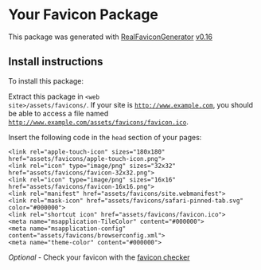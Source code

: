 # Your Favicon Package

This package was generated with [RealFaviconGenerator](https://realfavicongenerator.net/) [v0.16](https://realfavicongenerator.net/change_log#v0.16)

## Install instructions

To install this package:

Extract this package in <code>&lt;web site&gt;/assets/favicons/</code>. If your site is <code>http://www.example.com</code>, you should be able to access a file named <code>http://www.example.com/assets/favicons/favicon.ico</code>.

Insert the following code in the `head` section of your pages:

    <link rel="apple-touch-icon" sizes="180x180" href="assets/favicons/apple-touch-icon.png">
    <link rel="icon" type="image/png" sizes="32x32" href="assets/favicons/favicon-32x32.png">
    <link rel="icon" type="image/png" sizes="16x16" href="assets/favicons/favicon-16x16.png">
    <link rel="manifest" href="assets/favicons/site.webmanifest">
    <link rel="mask-icon" href="assets/favicons/safari-pinned-tab.svg" color="#000000">
    <link rel="shortcut icon" href="assets/favicons/favicon.ico">
    <meta name="msapplication-TileColor" content="#000000">
    <meta name="msapplication-config" content="assets/favicons/browserconfig.xml">
    <meta name="theme-color" content="#000000">

*Optional* - Check your favicon with the [favicon checker](https://realfavicongenerator.net/favicon_checker)